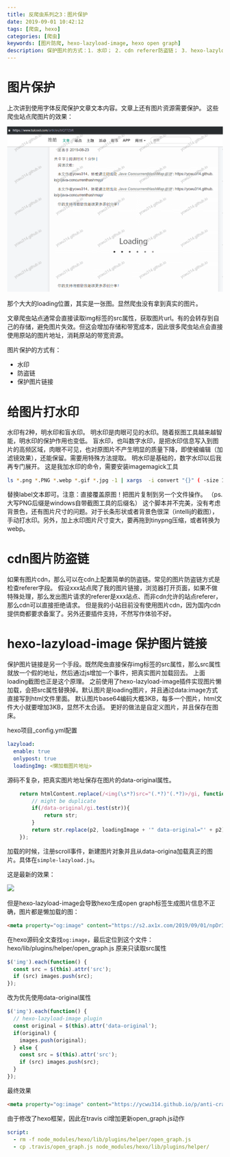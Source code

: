 ```yaml
---
title: 反爬虫系列之3：图片保护
date: 2019-09-01 10:42:12
tags: [爬虫, hexo]
categories: [爬虫]
keywords: [图片防爬, hexo-lazyload-image, hexo open graph]
description: 保护图片的方式：1. 水印； 2. cdn referer防盗链； 3. hexo-lazyload-image懒加载图片插件
---
```


# 图片保护

上次讲到使用字体反爬保护文章文本内容。文章上还有图片资源需要保护。
这些爬虫站点爬图片的效果：


![你可能是爬虫文章的受害者.webp](你可能是爬虫文章的受害者.webp)


那个大大的loading位置，其实是一张图。显然爬虫没有拿到真实的图片。

文章爬虫站点通常会直接读取img标签的src属性，获取图片url。有的会转存到自己的存储，避免图片失效。但这会增加存储和带宽成本，因此很多爬虫站点会直接使用原站的图片地址，消耗原站的带宽资源。

<!-- more -->

图片保护的方式有：
- 水印
- 防盗链
- 保护图片链接

# 给图片打水印

水印有2种，明水印和盲水印。
明水印是肉眼可见的水印。随着抠图工具越来越智能，明水印的保护作用也变低。
盲水印，也叫数字水印，是把水印信息写入到图片的高频区域，肉眼不可见，也对原图片不产生明显的质量下降，即使被编辑（加滤镜效果），还能保留。需要用特殊方法提取。
明水印是基础的，数字水印以后我再专门展开。
这是我加水印的命令，需要安装imagemagick工具
```bash
ls *.png *.PNG *.webp *.gif *.jpg -1 | xargs  -i convert "{}" ( -size 150x -background none -fill grey -pointsize 16 -gravity center label:"ycwu314.github.io" -trim -rotate -30 -bordercolor none -border 30 -write mpr:wm +delete +clone -fill mpr:wm  -draw "color 0,0 reset" ) -compose over -composite "{}"
```
替换label文本即可。注意：直接覆盖原图！把图片复制到另一个文件操作。
（ps. 大写PNG后缀是windows自带截图工具的后缀名）
这个脚本并不完美，没有考虑背景色，还有图片尺寸的问题。对于长条形状或者背景色很深（intellij的截图），手动打水印。另外，加上水印图片尺寸变大，要再拖到tinypng压缩，或者转换为webp。

# cdn图片防盗链

如果有图片cdn，那么可以在cdn上配置简单的防盗链。常见的图片防盗链方式是检查referer字段。
假设xxx站点爬了我的图片链接，浏览器打开页面，如果不做特殊处理，那么发出图片请求的referer是xxx站点、而非cdn允许的站点referer，那么cdn可以直接拒绝请求。
但是我的小站目前没有使用图片cdn，因为国内cdn提供商都要求备案了。另外还要插件支持，不然写作体验不好。


# hexo-lazyload-image 保护图片链接

保护图片链接是另一个手段。既然爬虫直接保存img标签的src属性，那么src属性就放一个假的地址，然后通过js增加一个事件，把真实图片加载回去。
上面loading截图也正是这个原理。
之前使用了hexo-lazyload-image插件实现图片懒加载，会把src属性替换掉。默认图片是loading图片，并且通过data:image方式直接写到html文件里面。
默认图片base64编码大概3KB，每多一个图片，html文件大小就要增加3KB，显然不太合适。
更好的做法是自定义图片，并且保存在图床。

hexo项目_config.yml配置
```yml
lazyload:
  enable: true 
  onlypost: true
  loadingImg: <懒加载图片地址>
```

源码不复杂，把真实图片地址保存在图片的data-original属性。
```js
    return htmlContent.replace(/<img(\s*?)src="(.*?)"(.*?)>/gi, function (str, p1, p2) {
        // might be duplicate
        if(/data-original/gi.test(str)){
            return str;
        }
        return str.replace(p2, loadingImage + '" data-original="' + p2);
    });
```

加载的时候，注册scroll事件，新建图片对象并且从data-origina加载真正的图片。具体在`simple-lazyload.js`。

这是最新的效果：


![](https://s2.ax1x.com/2019/09/01/npDr38.png)



但是hexo-lazyload-image会导致hexo生成open graph标签生成图片信息不正确，图片都是懒加载的图：
```html
<meta property="og:image" content="https://s2.ax1x.com/2019/09/01/npDr38.png">
```

在hexo源码全文查找`og:image`，最后定位到这个文件：hexo/lib/plugins/helper/open_graph.js
原来只读取src属性
```js
$('img').each(function() {
  const src = $(this).attr('src');
  if (src) images.push(src);
});
```
改为优先使用data-original属性
```js
$('img').each(function() {
  // hexo-lazyload-image plugin
  const original = $(this).attr('data-original');
  if(original) {
    images.push(original);
  } else {
    const src = $(this).attr('src');
    if (src) images.push(src);
  }
});
```
最终效果
```html
<meta property="og:image" content="https://ycwu314.github.io/p/anti-crawler-part-3-image/你可能是爬虫文章的受害者.webp">
```
由于修改了hexo框架，因此在travis ci增加更新open_graph.js动作
```yml
script:
  - rm -f node_modules/hexo/lib/plugins/helper/open_graph.js 
  - cp .travis/open_graph.js node_modules/hexo/lib/plugins/helper/
```